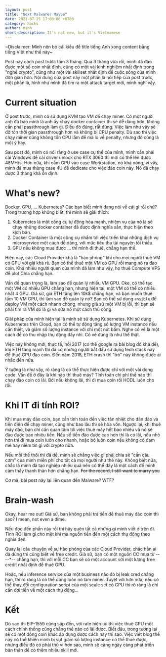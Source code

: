 ```yaml
---
layout: post
title: "Next Malware? Maybe"
date: 2021-07-25 17:00:00 +0700
category: hacks
author: minh
short-description: It's not new, but it's Vietnamese
---
```


~Disclaimer: Mình nên bỏ cái kiểu để title tiếng Anh xong content bằng tiếng Việt như thế này~

Post này cách post trước tầm 3 tháng. Qua 3 tháng vừa rồi, mình đã đào được một số coin nhất định, cũng có một vài kinh nghiệm nhất định trong "nghề crypto", cũng như một vài skillset nhất định để cuộc sống của mình đơn giản hơn. Nội dung của post này một phần là nối tiếp của post trước, một phần là, hình như mình đã tìm ra một attack target mới, mình nghĩ vậy.

# Current situation

Ở post trước, mình có sử dụng KVM tạo VM để chạy miner. Có một người anh đã bảo mình là anh ấy chạy docker container thì sẽ dễ dàng hơn, không cần phải passthrough làm gì. Điều đó đúng, rất đúng. Việc làm như vậy sẽ đỡ tốn thời gian passthrough hơn và không bị CPU penalty. Dù sao thì việc chạy miner cũng không tốn CPU lắm để mà lo về penalty, nhưng đó cũng là một ý hay.

Sau post đó, mình có nói rằng ở use case cụ thể của mình, mình cần phải cài Windows để cài driver unlock cho RTX 3060 thì mới có thể lên được 48MH/s. Hơn nữa, khi cắm GPU vào case Workstation, nó khá nóng, vì vậy, mình đã mua thùng case 4U để dedicate cho việc đào coin này. Nó đã chạy được 3 tháng khá ổn định.

# What's new?

Docker, GPU, ... Kubernetes? Các bạn biết mình đang nói về cái gì rồi chứ? Trong trường hợp không biết, thì mình sẽ giải thích:

1. Kubernetes là một công cụ tự động hóa mạnh, nhiệm vụ của nó là sẽ chạy những docker container đã được định nghĩa sẵn, thực hiện theo kịch bản.
2. Docker Container là một công cụ nhắm tới việc triển khai những dịch vụ microservice một cách dễ dàng, với mức tiêu thụ tài nguyên tối thiểu.
3. GPU nếu không mua được ... thì mình đi thuê, chẳng hạn thế. 

Hiện nay, các Cloud Provider khá là "hào phóng" khi cho mọi người thuê VM có GPU với giá khá rẻ. Bạn có thể thuê một VM có GPU rồi mang nó ra đào coin. Khá nhiều người quen của mình đã làm như vậy, họ thuê Compute VPS để plot Chia chẳng hạn.

Vấn đề quan trọng là, làm sao để quản lý nhiều VM GPU. Oke, có thể tạo một VM có nhiều GPU chẳng hạn, nhưng hiện tại, một VM có thể có nhiều nhất 4 GPU. Giả sử, giá ETH tăng lên 10k$ chẳng hạn, và bạn muốn thuê tầm 10 VM GPU, thì làm sao để quản lý nó? Bạn có thể sử dụng `ansible` để deploy VM một cách nhanh chóng, nhưng giả sử một VM bị lỗi, thì bạn sẽ phải tìm ra VM đó là gì và sửa nó một cách thủ công.

Giải pháp của mình hiện tại là mình sẽ sử dụng Kubernetes. Khi sử dụng Kubernetes trên Cloud, bạn có thể tự động tăng số lượng VM instance nếu cần thiết, và giảm số lượng instance với chỉ một nút bấm. Nghe có vẻ là một cách để có thu nhập thụ động đấy nhỉ. Có vẻ đúng là như thế thật.

Việc này không mới, thực tế, hồi 2017 (có thể google ra bài blog đó khá dễ), khi ETH tăng mạnh thì đã có những người bắt đầu sử dụng tech stack này để thuê GPU đào coin. Đến năm 2018, ETH crash thì "trò" này không được ai nhắc đến nữa.

Ý tưởng là như vậy, rõ ràng là có thể thực hiện được chỉ với một vài dòng code. Vấn đề ở đây là khi nào thì thuê máy? Tính toán chi phí thế nào thì chạy đào coin có lãi. Bởi nếu không lãi, thì đi mua coin rồi HODL luôn cho rồi.

# Khi IT đi tính ROI?

Khi mua máy đào coin, bạn cần tính toán đến việc tản nhiệt cho dàn đào và tiền điện để chạy miner, cũng như bao lâu thì sẽ hòa vốn. Ngược lại, khi thuê máy đào, bạn chỉ cần quan tâm tới việc thuê máy hết bao nhiêu và nó sẽ đào được bao nhiêu tiền. Nếu số tiền đào được cao hơn thì là có lãi, nếu nhỏ hơn thì đi mua coin luôn cho nhanh, hoặc bỏ luôn coin nếu không có đam mê hay niềm tin gì với crypto nữa.

Nếu mỗi thế thôi thì đã dễ, mình sẽ chẳng việc gì phải chia sẻ "cần câu cơm" của mình miễn phí cho tất cả mọi người như thế này. Không biết nữa, chắc là mình đã tạo nghiệp nhiều quá nên có thể đây là một cách để mình cảm thấy thanh thản hơn chẳng hạn. ~~For the record, I still want to marry you~~

Cơ mà, bài post này lại liên quan đến Malware? WTF?

# Brain-wash

Okay, hear me out! Giả sử, bạn không phải trả tiền để thuê máy đào coin thì sao? I mean, not even a dime.

Nếu đọc đến phần này rồi thì hãy quên tất cả những gì mình viết ở trên đi. Tính ROI làm gì cho mệt khi mà nguồn tiền đến một cách thụ động theo nghĩa đen. 

Quay lại câu chuyện về sự hào phóng của các Cloud Provider, chắc hẳn ai đã dùng thì cũng biết về free credit. Giả sử, bạn có một nguồn CC mua từ ----*-- chẳng hạn, thì với mỗi CC bạn sẽ có một account với một lượng free credit nhất định để thuê GPU.

Hoặc, nếu inference service của một business nào đó bị leak cred chẳng hạn, thì rõ ràng là có thể dùng luôn nó làm miner. Tuyệt vời hơn nữa, nếu có thể thay đổi configuration script của một scale set có GPU thì rõ ràng là chỉ cần đợi tiền về một cách thụ động...

# Kết

Dù sao thì EIP-1559 cũng sắp đến, với rate hiện tại thì việc thuê GPU một cách chính thống cũng chẳng thể nào có lãi được. Biết đâu, trong tương lai sẽ có một đồng coin khác áp dụng được cách này thì sao. Việc viết blog thế này có thể khiến mình bị sụt giảm số lượng instance có thể thuê được, nhưng điều đó có phải thú vị hơn sao, mình sẽ càng ngày càng phát triển bản thân để có thêm nhiều skill mới.